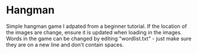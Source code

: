 # Hangman
Simple hangman game I adpated from a beginner tutorial. If the location of the images are change, ensure it is updated when loading in the images. Words in the game can be changed by editing "wordlist.txt" - just make sure they are on a new line and don't contain spaces.
